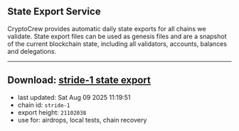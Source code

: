 ## State Export Service
CryptoCrew provides automatic daily state exports for all chains we validate. State export files can be used as genesis files and are a snapshot of the current blockchain state, including all validators, accounts, balances and delegations.

---
**Download: [stride-1 state export](https://dl-eu2.ccvalidators.com/SERVICE/stride/stride-1_export_21102038.json)**
---

- last updated: Sat Aug 09 2025 11:19:51
- chain id: `stride-1`
- export height: `21102038`
- use for: airdrops, local tests, chain recovery
